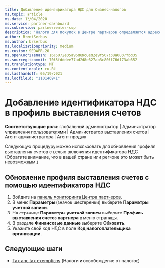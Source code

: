 ```yaml
---
title: Добавление идентификатора НДС для бизнес-налогов
ms.topic: article
ms.date: 12/04/2020
ms.service: partner-dashboard
ms.subservice: partnercenter-csp
description: 'Налоги для покупок в Центре партнеров определяются адресом вашей организации. Компании в некоторых странах могут указывать свой номер плательщика НДС или местный эквивалент:'
author: BrentSerbus
ms.author: brserbus
ms.localizationpriority: medium
ms.custom: SEOAPR.20
ms.openlocfilehash: 1605072e35a96d8bc8ed2e9f507b38a6837fbd35
ms.sourcegitcommit: 7063fdddee77ad2d8e627ab3c806f76d173ab652
ms.translationtype: MT
ms.contentlocale: ru-RU
ms.lasthandoff: 05/19/2021
ms.locfileid: "110146941"
---
```

# <a name="add-a-vat-id-to-your-billing-profile"></a>Добавление идентификатора НДС в профиль выставления счетов

**Соответствующие роли**: глобальный администратор | Администратор управления пользователями | Администратор выставления счетов | Агент администратора | Агент продаж

Следующую процедуру можно использовать для обновления профиля выставления счетов с целью включения идентификатора НДС. (Обратите внимание, что в вашей стране или регионе это может быть невозможным.)

## <a name="update-your-billing-profile-with-your-vat-id"></a>Обновление профиля выставления счетов с помощью идентификатора НДС

1. Войдите на [панель мониторинга Центра партнеров](https://partner.microsoft.com/dashboard/).
2. В меню **Параметры** (значок шестеренки) выберите **Параметры учетной записи**.
3. На странице **Параметры учетной записи** выберите **Профиль выставления счетов партнера** в меню страницы.
4. В разделе **Финансовые данные** выберите **Обновить**.
5. Укажите свой код НДС в поле **Код налогоплательщика организации**.

## <a name="next-steps"></a>Следующие шаги

- [Tax and tax exemptions](tax-and-tax-exemptions.md) (Налоги и освобождение от налогов)
